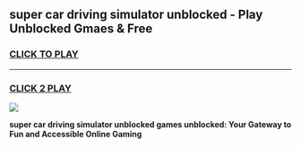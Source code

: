 
## super car driving simulator unblocked - Play Unblocked Gmaes & Free
<h3>
<a href="https://news.freeplayer.one?title=super_car_driving_simulator_unblocked&ref=16F">CLICK TO PLAY</a></h3>
<hr>

<h3>
<a href="https://news.freeplayer.one?title=super_car_driving_simulator_unblocked&ref=16F">CLICK 2 PLAY</a>
  
</h3>

<a href="https://news.freeplayer.one?title=super_car_driving_simulator_unblocked&ref=16F/"><img src="https://clearcache.store/games.png"></a>


**super car driving simulator unblocked games unblocked: Your Gateway to Fun and Accessible Online Gaming**
